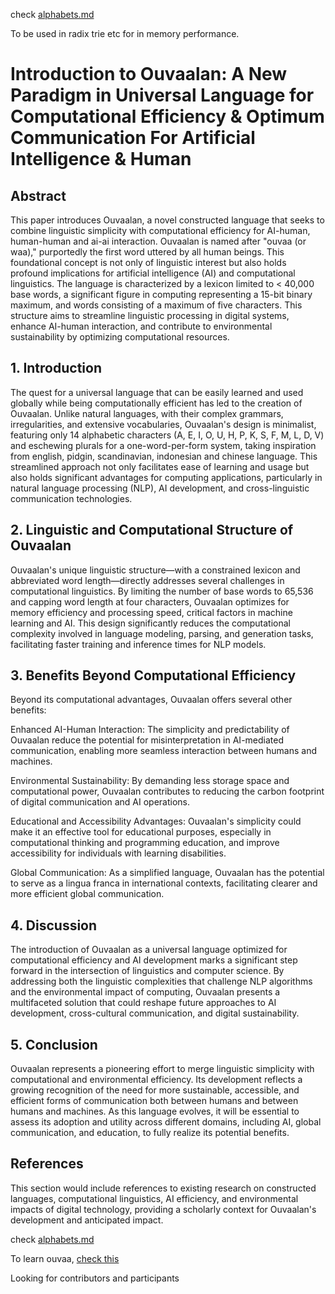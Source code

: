 check [alphabets.md](https://github.com/ouvaa/ouvaalan/blob/main/alphabets.md)

To be used in radix trie etc for in memory performance. 

# Introduction to Ouvaalan: A New Paradigm in Universal Language for Computational Efficiency & Optimum Communication For Artificial Intelligence & Human

## Abstract

This paper introduces Ouvaalan, a novel constructed language that seeks to combine linguistic simplicity with computational efficiency for AI-human, human-human and ai-ai interaction. Ouvaalan is named after "ouvaa (or waa)," purportedly the first word uttered by all human beings. This foundational concept is not only of linguistic interest but also holds profound implications for artificial intelligence (AI) and computational linguistics. The language is characterized by a lexicon limited to < 40,000 base words, a significant figure in computing representing a 15-bit binary maximum, and words consisting of a maximum of five characters. This structure aims to streamline linguistic processing in digital systems, enhance AI-human interaction, and contribute to environmental sustainability by optimizing computational resources.

## 1. Introduction

The quest for a universal language that can be easily learned and used globally while being computationally efficient has led to the creation of Ouvaalan. Unlike natural languages, with their complex grammars, irregularities, and extensive vocabularies, Ouvaalan's design is minimalist, featuring only 14 alphabetic characters (A, E, I, O, U, H, P, K, S, F, M, L, D, V) and eschewing plurals for a one-word-per-form system, taking inspiration from english, pidgin, scandinavian, indonesian and chinese language. This streamlined approach not only facilitates ease of learning and usage but also holds significant advantages for computing applications, particularly in natural language processing (NLP), AI development, and cross-linguistic communication technologies.

## 2. Linguistic and Computational Structure of Ouvaalan

Ouvaalan's unique linguistic structure—with a constrained lexicon and abbreviated word length—directly addresses several challenges in computational linguistics. By limiting the number of base words to 65,536 and capping word length at four characters, Ouvaalan optimizes for memory efficiency and processing speed, critical factors in machine learning and AI. This design significantly reduces the computational complexity involved in language modeling, parsing, and generation tasks, facilitating faster training and inference times for NLP models.

## 3. Benefits Beyond Computational Efficiency

Beyond its computational advantages, Ouvaalan offers several other benefits:

Enhanced AI-Human Interaction: The simplicity and predictability of Ouvaalan reduce the potential for misinterpretation in AI-mediated communication, enabling more seamless interaction between humans and machines.

Environmental Sustainability: By demanding less storage space and computational power, Ouvaalan contributes to reducing the carbon footprint of digital communication and AI operations.

Educational and Accessibility Advantages: Ouvaalan's simplicity could make it an effective tool for educational purposes, especially in computational thinking and programming education, and improve accessibility for individuals with learning disabilities.

Global Communication: As a simplified language, Ouvaalan has the potential to serve as a lingua franca in international contexts, facilitating clearer and more efficient global communication.

## 4. Discussion

The introduction of Ouvaalan as a universal language optimized for computational efficiency and AI development marks a significant step forward in the intersection of linguistics and computer science. By addressing both the linguistic complexities that challenge NLP algorithms and the environmental impact of computing, Ouvaalan presents a multifaceted solution that could reshape future approaches to AI development, cross-cultural communication, and digital sustainability.

## 5. Conclusion

Ouvaalan represents a pioneering effort to merge linguistic simplicity with computational and environmental efficiency. Its development reflects a growing recognition of the need for more sustainable, accessible, and efficient forms of communication both between humans and between humans and machines. As this language evolves, it will be essential to assess its adoption and utility across different domains, including AI, global communication, and education, to fully realize its potential benefits.

## References

This section would include references to existing research on constructed languages, computational linguistics, AI efficiency, and environmental impacts of digital technology, providing a scholarly context for Ouvaalan's development and anticipated impact.


check [alphabets.md](https://github.com/ouvaa/ouvaalan/blob/main/alphabets.md)

To learn ouvaa, [check this](https://github.com/ouvaa/ouvaalan/blob/main/beginner.md)

Looking for contributors and participants
